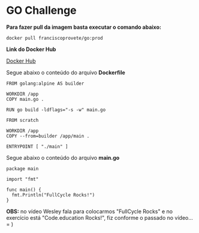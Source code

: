 # GO Challenge

**Para fazer pull da imagem basta executar o comando abaixo:**

`docker pull franciscoprovete/go:prod`


**Link do Docker Hub**

[Docker Hub](https://hub.docker.com/r/franciscoprovete/go)


Segue abaixo o conteúdo do arquivo **Dockerfile**

```
FROM golang:alpine AS builder

WORKDIR /app
COPY main.go .

RUN go build -ldflags="-s -w" main.go

FROM scratch

WORKDIR /app
COPY --from=builder /app/main .

ENTRYPOINT [ "./main" ]
```


Segue abaixo o conteúdo do arquivo **main.go**

```
package main

import "fmt"

func main() {
  fmt.Println("FullCycle Rocks!")
}
```

**OBS:** no vídeo Wesley fala para colocarmos "FullCycle Rocks" e no exercício está "Code.education Rocks!", fiz conforme o passado no vídeo... = )
